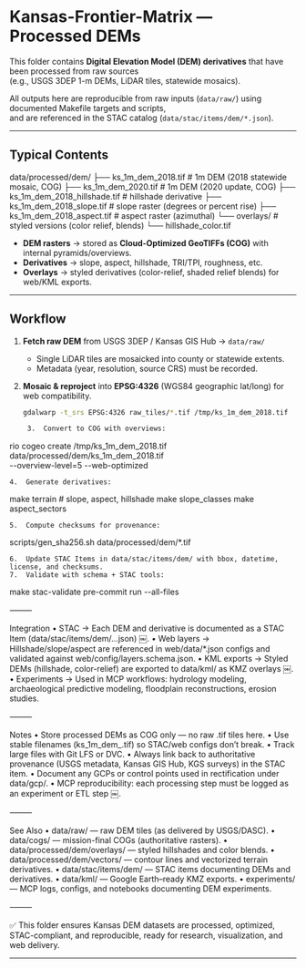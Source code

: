 # Kansas-Frontier-Matrix — Processed DEMs

This folder contains **Digital Elevation Model (DEM) derivatives** that have been processed from raw sources  
(e.g., USGS 3DEP 1-m DEMs, LiDAR tiles, statewide mosaics).  

All outputs here are reproducible from raw inputs (`data/raw/`) using documented Makefile targets and scripts,  
and are referenced in the STAC catalog (`data/stac/items/dem/*.json`).

---

## Typical Contents

data/processed/dem/
├── ks_1m_dem_2018.tif             # 1m DEM (2018 statewide mosaic, COG)
├── ks_1m_dem_2020.tif             # 1m DEM (2020 update, COG)
├── ks_1m_dem_2018_hillshade.tif   # hillshade derivative
├── ks_1m_dem_2018_slope.tif       # slope raster (degrees or percent rise)
├── ks_1m_dem_2018_aspect.tif      # aspect raster (azimuthal)
└── overlays/                      # styled versions (color relief, blends)
└── hillshade_color.tif

- **DEM rasters** → stored as **Cloud-Optimized GeoTIFFs (COG)** with internal pyramids/overviews.  
- **Derivatives** → slope, aspect, hillshade, TRI/TPI, roughness, etc.  
- **Overlays** → styled derivatives (color-relief, shaded relief blends) for web/KML exports.

---

## Workflow

1. **Fetch raw DEM** from USGS 3DEP / Kansas GIS Hub → `data/raw/`  
   - Single LiDAR tiles are mosaicked into county or statewide extents.  
   - Metadata (year, resolution, source CRS) must be recorded.

2. **Mosaic & reproject** into **EPSG:4326** (WGS84 geographic lat/long) for web compatibility.  
   ```bash
   gdalwarp -t_srs EPSG:4326 raw_tiles/*.tif /tmp/ks_1m_dem_2018.tif

	3.	Convert to COG with overviews:

rio cogeo create /tmp/ks_1m_dem_2018.tif \
  data/processed/dem/ks_1m_dem_2018.tif \
  --overview-level=5 --web-optimized


	4.	Generate derivatives:

make terrain     # slope, aspect, hillshade
make slope_classes
make aspect_sectors


	5.	Compute checksums for provenance:

scripts/gen_sha256.sh data/processed/dem/*.tif


	6.	Update STAC Items in data/stac/items/dem/ with bbox, datetime, license, and checksums.
	7.	Validate with schema + STAC tools:

make stac-validate
pre-commit run --all-files



⸻

Integration
	•	STAC → Each DEM and derivative is documented as a STAC Item (data/stac/items/dem/…json) ￼.
	•	Web layers → Hillshade/slope/aspect are referenced in web/data/*.json configs and validated against web/config/layers.schema.json.
	•	KML exports → Styled DEMs (hillshade, color-relief) are exported to data/kml/ as KMZ overlays ￼.
	•	Experiments → Used in MCP workflows: hydrology modeling, archaeological predictive modeling, floodplain reconstructions, erosion studies.

⸻

Notes
	•	Store processed DEMs as COG only — no raw .tif tiles here.
	•	Use stable filenames (ks_1m_dem_<year>.tif) so STAC/web configs don’t break.
	•	Track large files with Git LFS or DVC.
	•	Always link back to authoritative provenance (USGS metadata, Kansas GIS Hub, KGS surveys) in the STAC item.
	•	Document any GCPs or control points used in rectification under data/gcp/.
	•	MCP reproducibility: each processing step must be logged as an experiment or ETL step ￼.

⸻

See Also
	•	data/raw/ — raw DEM tiles (as delivered by USGS/DASC).
	•	data/cogs/ — mission-final COGs (authoritative rasters).
	•	data/processed/dem/overlays/ — styled hillshades and color blends.
	•	data/processed/dem/vectors/ — contour lines and vectorized terrain derivatives.
	•	data/stac/items/dem/ — STAC items documenting DEMs and derivatives.
	•	data/kml/ — Google Earth–ready KMZ exports.
	•	experiments/ — MCP logs, configs, and notebooks documenting DEM experiments.

⸻

✅ This folder ensures Kansas DEM datasets are processed, optimized, STAC-compliant, and reproducible, ready for research, visualization, and web delivery.

---
